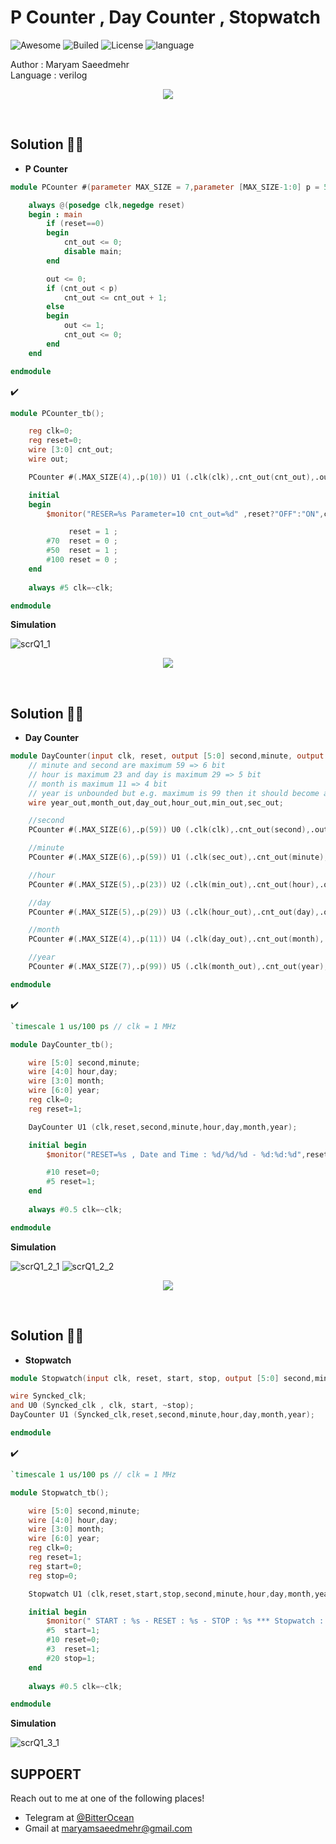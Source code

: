 # P Counter , Day Counter , Stopwatch 
![Awesome](https://cdn.rawgit.com/sindresorhus/awesome/d7305f38d29fed78fa85652e3a63e154dd8e8829/media/badge.svg)
![Builed](https://img.shields.io/azure-devops/build/totodem/8cf3ec0e-d0c2-4fcd-8206-ad204f254a96/2?style=flat)
![License](https://img.shields.io/packagist/l/doctrine/orm)
![language](https://img.shields.io/badge/language-verilog-orange)

Author : Maryam Saeedmehr  
Language : verilog

<p align="center">
<img src="https://user-images.githubusercontent.com/60509979/80210236-ac9da000-8648-11ea-946f-3fece01f1db4.png">
</p>
</br>  

## **Solution** :metal::sunglasses:    

- **P Counter**  

```verilog
module PCounter #(parameter MAX_SIZE = 7,parameter [MAX_SIZE-1:0] p = 59) (input clk, reset, output reg [MAX_SIZE-1:0] cnt_out=0 , output reg out=0);

	always @(posedge clk,negedge reset)
	begin : main
		if (reset==0) 
		begin
			cnt_out <= 0;
			disable main;
		end

		out <= 0;
		if (cnt_out < p)
			cnt_out <= cnt_out + 1;
		else
		begin
			out <= 1;
			cnt_out <= 0;
		end
	end

endmodule
```
:heavy_check_mark:   

```verilog
module PCounter_tb();

	reg clk=0;
	reg reset=0;
	wire [3:0] cnt_out;
	wire out;

	PCounter #(.MAX_SIZE(4),.p(10)) U1 (.clk(clk),.cnt_out(cnt_out),.out(out),.reset(reset));

	initial 
	begin 
		$monitor("RESER=%s Parameter=10 cnt_out=%d" ,reset?"OFF":"ON",cnt_out);

		     reset = 1 ;
		#70  reset = 0 ;
		#50  reset = 1 ;
		#100 reset = 0 ;
	end
		
	always #5 clk=~clk;

endmodule
```  

**Simulation**  

![scrQ1_1](https://user-images.githubusercontent.com/60509979/80210454-0bfbb000-8649-11ea-9dc4-90269a24c167.png)
   
   
 
<p align="center">
<img src="https://user-images.githubusercontent.com/60509979/80210929-df946380-8649-11ea-8ae0-1dc83496459f.png">
</p>
</br>  

## **Solution** :metal::sunglasses:    

- **Day Counter**   

```verilog
module DayCounter(input clk, reset, output [5:0] second,minute, output [4:0] hour,day, output[3:0] month, output [6:0] year);
	// minute and second are maximum 59 => 6 bit
	// hour is maximum 23 and day is maximum 29 => 5 bit
	// month is maximum 11 => 4 bit
	// year is unbounded but e.g. maximum is 99 then it should become a century => 7 bit
	wire year_out,month_out,day_out,hour_out,min_out,sec_out;

	//second
	PCounter #(.MAX_SIZE(6),.p(59)) U0 (.clk(clk),.cnt_out(second),.out(sec_out),.reset(reset));

	//minute
	PCounter #(.MAX_SIZE(6),.p(59)) U1 (.clk(sec_out),.cnt_out(minute),.out(min_out),.reset(reset));

	//hour
	PCounter #(.MAX_SIZE(5),.p(23)) U2 (.clk(min_out),.cnt_out(hour),.out(hour_out),.reset(reset));

	//day
	PCounter #(.MAX_SIZE(5),.p(29)) U3 (.clk(hour_out),.cnt_out(day),.out(day_out),.reset(reset));

	//month
	PCounter #(.MAX_SIZE(4),.p(11)) U4 (.clk(day_out),.cnt_out(month),.out(month_out),.reset(reset));

	//year
	PCounter #(.MAX_SIZE(7),.p(99)) U5 (.clk(month_out),.cnt_out(year),.out(year_out),.reset(reset));

endmodule
```
:heavy_check_mark: 
```verilog
`timescale 1 us/100 ps // clk = 1 MHz

module DayCounter_tb();

	wire [5:0] second,minute;
	wire [4:0] hour,day;
	wire [3:0] month;
	wire [6:0] year;
	reg clk=0;
	reg reset=1;

	DayCounter U1 (clk,reset,second,minute,hour,day,month,year);

	initial begin
		$monitor("RESET=%s , Date and Time : %d/%d/%d - %d:%d:%d",reset?"OFF":"ON",year,month,day,hour,minute,second);

		#10 reset=0;
		#5 reset=1;
	end
		
	always #0.5 clk=~clk;

endmodule
```
   
**Simulation**  

![scrQ1_2_1](https://user-images.githubusercontent.com/60509979/80210690-6b59c000-8649-11ea-8172-73b0ee22e66a.png)
![scrQ1_2_2](https://user-images.githubusercontent.com/60509979/80210700-6eed4700-8649-11ea-9170-b372752cadfe.png)


<p align="center">
<img src="https://user-images.githubusercontent.com/60509979/80211000-0f436b80-864a-11ea-9fe7-647e0e1ba933.png">
</p>
</br>  

## **Solution** :metal::sunglasses:    

- **Stopwatch**  

```verilog
module Stopwatch(input clk, reset, start, stop, output [5:0] second,minute, output [4:0] hour,day, output[3:0] month, output [6:0] year);

wire Syncked_clk;
and U0 (Syncked_clk , clk, start, ~stop);
DayCounter U1 (Syncked_clk,reset,second,minute,hour,day,month,year);

endmodule
```
:heavy_check_mark: 
```verilog
`timescale 1 us/100 ps // clk = 1 MHz

module Stopwatch_tb();

	wire [5:0] second,minute;
	wire [4:0] hour,day;
	wire [3:0] month;
	wire [6:0] year;
	reg clk=0;
	reg reset=1;
	reg start=0;
	reg stop=0;

	Stopwatch U1 (clk,reset,start,stop,second,minute,hour,day,month,year);

	initial begin
		$monitor(" START : %s - RESET : %s - STOP : %s *** Stopwatch : %d/%d/%d - %d:%d:%d",start?"ON":"OFF",reset?"OFF":"ON",stop?"ON":"OFF",year,month,day,hour,minute,second);
		#5  start=1; 
		#10 reset=0;
		#3  reset=1;
		#20 stop=1;
	end
		
	always #0.5 clk=~clk;

endmodule
```  


**Simulation**  

![scrQ1_3_1](https://user-images.githubusercontent.com/60509979/80210855-becc0e00-8649-11ea-9d7a-6bba2a8223a6.png)


## **SUPPOERT**

Reach out to me at one of the following places!

- Telegram at <a href="https://t.me/BitterOcean" target="_blank">@BitterOcean</a>
- Gmail at <a href="mailto:maryamsaeedmehr@gmail.com" target="_blank">maryamsaeedmehr@gmail.com</a>
